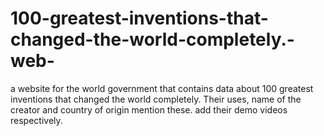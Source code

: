 # 100-greatest-inventions-that-changed-the-world-completely.-web-
a website for the world government that contains data about 100 greatest inventions that  changed the world completely. Their uses, name of the creator and country of origin mention these. add their demo videos respectively.
